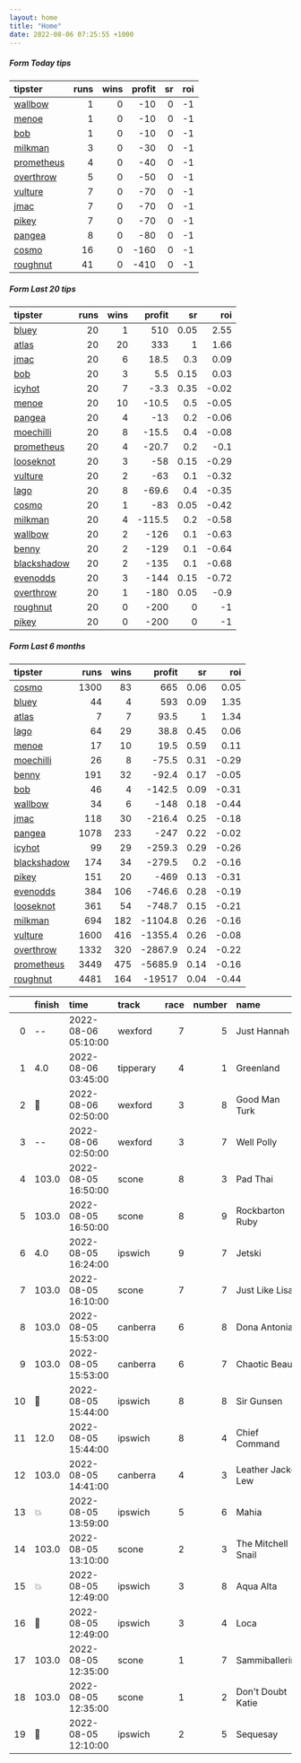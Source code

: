 ```yaml
---   
layout: home  
title: "Home"   
date: 2022-08-06 07:25:55 +1000  
---   
```



##### Form Today tips   

| tipster                                                       |   runs |   wins |   profit |   sr |   roi |
|:--------------------------------------------------------------|-------:|-------:|---------:|-----:|------:|
| [wallbow](https://mrwayneo.github.io/tips/wallbow.html)       |      1 |      0 |      -10 |    0 |    -1 |
| [menoe](https://mrwayneo.github.io/tips/menoe.html)           |      1 |      0 |      -10 |    0 |    -1 |
| [bob](https://mrwayneo.github.io/tips/bob.html)               |      1 |      0 |      -10 |    0 |    -1 |
| [milkman](https://mrwayneo.github.io/tips/milkman.html)       |      3 |      0 |      -30 |    0 |    -1 |
| [prometheus](https://mrwayneo.github.io/tips/prometheus.html) |      4 |      0 |      -40 |    0 |    -1 |
| [overthrow](https://mrwayneo.github.io/tips/overthrow.html)   |      5 |      0 |      -50 |    0 |    -1 |
| [vulture](https://mrwayneo.github.io/tips/vulture.html)       |      7 |      0 |      -70 |    0 |    -1 |
| [jmac](https://mrwayneo.github.io/tips/jmac.html)             |      7 |      0 |      -70 |    0 |    -1 |
| [pikey](https://mrwayneo.github.io/tips/pikey.html)           |      7 |      0 |      -70 |    0 |    -1 |
| [pangea](https://mrwayneo.github.io/tips/pangea.html)         |      8 |      0 |      -80 |    0 |    -1 |
| [cosmo](https://mrwayneo.github.io/tips/cosmo.html)           |     16 |      0 |     -160 |    0 |    -1 |
| [roughnut](https://mrwayneo.github.io/tips/roughnut.html)     |     41 |      0 |     -410 |    0 |    -1 |

##### Form Last 20 tips   

| tipster                                                         |   runs |   wins |   profit |   sr |   roi |
|:----------------------------------------------------------------|-------:|-------:|---------:|-----:|------:|
| [bluey](https://mrwayneo.github.io/tips/bluey.html)             |     20 |      1 |    510   | 0.05 |  2.55 |
| [atlas](https://mrwayneo.github.io/tips/atlas.html)             |     20 |     20 |    333   | 1    |  1.66 |
| [jmac](https://mrwayneo.github.io/tips/jmac.html)               |     20 |      6 |     18.5 | 0.3  |  0.09 |
| [bob](https://mrwayneo.github.io/tips/bob.html)                 |     20 |      3 |      5.5 | 0.15 |  0.03 |
| [icyhot](https://mrwayneo.github.io/tips/icyhot.html)           |     20 |      7 |     -3.3 | 0.35 | -0.02 |
| [menoe](https://mrwayneo.github.io/tips/menoe.html)             |     20 |     10 |    -10.5 | 0.5  | -0.05 |
| [pangea](https://mrwayneo.github.io/tips/pangea.html)           |     20 |      4 |    -13   | 0.2  | -0.06 |
| [moechilli](https://mrwayneo.github.io/tips/moechilli.html)     |     20 |      8 |    -15.5 | 0.4  | -0.08 |
| [prometheus](https://mrwayneo.github.io/tips/prometheus.html)   |     20 |      4 |    -20.7 | 0.2  | -0.1  |
| [looseknot](https://mrwayneo.github.io/tips/looseknot.html)     |     20 |      3 |    -58   | 0.15 | -0.29 |
| [vulture](https://mrwayneo.github.io/tips/vulture.html)         |     20 |      2 |    -63   | 0.1  | -0.32 |
| [lago](https://mrwayneo.github.io/tips/lago.html)               |     20 |      8 |    -69.6 | 0.4  | -0.35 |
| [cosmo](https://mrwayneo.github.io/tips/cosmo.html)             |     20 |      1 |    -83   | 0.05 | -0.42 |
| [milkman](https://mrwayneo.github.io/tips/milkman.html)         |     20 |      4 |   -115.5 | 0.2  | -0.58 |
| [wallbow](https://mrwayneo.github.io/tips/wallbow.html)         |     20 |      2 |   -126   | 0.1  | -0.63 |
| [benny](https://mrwayneo.github.io/tips/benny.html)             |     20 |      2 |   -129   | 0.1  | -0.64 |
| [blackshadow](https://mrwayneo.github.io/tips/blackshadow.html) |     20 |      2 |   -135   | 0.1  | -0.68 |
| [evenodds](https://mrwayneo.github.io/tips/evenodds.html)       |     20 |      3 |   -144   | 0.15 | -0.72 |
| [overthrow](https://mrwayneo.github.io/tips/overthrow.html)     |     20 |      1 |   -180   | 0.05 | -0.9  |
| [roughnut](https://mrwayneo.github.io/tips/roughnut.html)       |     20 |      0 |   -200   | 0    | -1    |
| [pikey](https://mrwayneo.github.io/tips/pikey.html)             |     20 |      0 |   -200   | 0    | -1    |

##### Form Last 6 months   

| tipster                                                         |   runs |   wins |   profit |   sr |   roi |
|:----------------------------------------------------------------|-------:|-------:|---------:|-----:|------:|
| [cosmo](https://mrwayneo.github.io/tips/cosmo.html)             |   1300 |     83 |    665   | 0.06 |  0.05 |
| [bluey](https://mrwayneo.github.io/tips/bluey.html)             |     44 |      4 |    593   | 0.09 |  1.35 |
| [atlas](https://mrwayneo.github.io/tips/atlas.html)             |      7 |      7 |     93.5 | 1    |  1.34 |
| [lago](https://mrwayneo.github.io/tips/lago.html)               |     64 |     29 |     38.8 | 0.45 |  0.06 |
| [menoe](https://mrwayneo.github.io/tips/menoe.html)             |     17 |     10 |     19.5 | 0.59 |  0.11 |
| [moechilli](https://mrwayneo.github.io/tips/moechilli.html)     |     26 |      8 |    -75.5 | 0.31 | -0.29 |
| [benny](https://mrwayneo.github.io/tips/benny.html)             |    191 |     32 |    -92.4 | 0.17 | -0.05 |
| [bob](https://mrwayneo.github.io/tips/bob.html)                 |     46 |      4 |   -142.5 | 0.09 | -0.31 |
| [wallbow](https://mrwayneo.github.io/tips/wallbow.html)         |     34 |      6 |   -148   | 0.18 | -0.44 |
| [jmac](https://mrwayneo.github.io/tips/jmac.html)               |    118 |     30 |   -216.4 | 0.25 | -0.18 |
| [pangea](https://mrwayneo.github.io/tips/pangea.html)           |   1078 |    233 |   -247   | 0.22 | -0.02 |
| [icyhot](https://mrwayneo.github.io/tips/icyhot.html)           |     99 |     29 |   -259.3 | 0.29 | -0.26 |
| [blackshadow](https://mrwayneo.github.io/tips/blackshadow.html) |    174 |     34 |   -279.5 | 0.2  | -0.16 |
| [pikey](https://mrwayneo.github.io/tips/pikey.html)             |    151 |     20 |   -469   | 0.13 | -0.31 |
| [evenodds](https://mrwayneo.github.io/tips/evenodds.html)       |    384 |    106 |   -746.6 | 0.28 | -0.19 |
| [looseknot](https://mrwayneo.github.io/tips/looseknot.html)     |    361 |     54 |   -748.7 | 0.15 | -0.21 |
| [milkman](https://mrwayneo.github.io/tips/milkman.html)         |    694 |    182 |  -1104.8 | 0.26 | -0.16 |
| [vulture](https://mrwayneo.github.io/tips/vulture.html)         |   1600 |    416 |  -1355.4 | 0.26 | -0.08 |
| [overthrow](https://mrwayneo.github.io/tips/overthrow.html)     |   1332 |    320 |  -2867.9 | 0.24 | -0.22 |
| [prometheus](https://mrwayneo.github.io/tips/prometheus.html)   |   3449 |    475 |  -5685.9 | 0.14 | -0.16 |
| [roughnut](https://mrwayneo.github.io/tips/roughnut.html)       |   4481 |    164 | -19517   | 0.04 | -0.44 |

|    | finish            | time                | track     |   race |   number | name               |   odds | tipster              |
|---:|:------------------|:--------------------|:----------|-------:|---------:|:-------------------|-------:|:---------------------|
|  0 | --                | 2022-08-06 05:10:00 | wexford   |      7 |        5 | Just Hannah        |   0    | milkman              |
|  1 | 4.0               | 2022-08-06 03:45:00 | tipperary |      4 |        1 | Greenland          |   0    | vulture              |
|  2 | :2nd_place_medal: | 2022-08-06 02:50:00 | wexford   |      3 |        8 | Good Man Turk      |   9    | looseknot            |
|  3 | --                | 2022-08-06 02:50:00 | wexford   |      3 |        7 | Well Polly         |   4.8  | looseknot            |
|  4 | 103.0             | 2022-08-05 16:50:00 | scone     |      8 |        3 | Pad Thai           |   6.5  | evenodds,blackshadow |
|  5 | 103.0             | 2022-08-05 16:50:00 | scone     |      8 |        9 | Rockbarton Ruby    |   5    | pangea               |
|  6 | 4.0               | 2022-08-05 16:24:00 | ipswich   |      9 |        7 | Jetski             |   0    | pangea               |
|  7 | 103.0             | 2022-08-05 16:10:00 | scone     |      7 |        7 | Just Like Lisa     |   4.33 | pangea               |
|  8 | 103.0             | 2022-08-05 15:53:00 | canberra  |      6 |        8 | Dona Antonia       |   6    | overthrow            |
|  9 | 103.0             | 2022-08-05 15:53:00 | canberra  |      6 |        7 | Chaotic Beauty     |   0    | overthrow            |
| 10 | :3rd_place_medal: | 2022-08-05 15:44:00 | ipswich   |      8 |        8 | Sir Gunsen         |   5    | evenodds,overthrow   |
| 11 | 12.0              | 2022-08-05 15:44:00 | ipswich   |      8 |        4 | Chief Command      |  31    | pangea,bluey         |
| 12 | 103.0             | 2022-08-05 14:41:00 | canberra  |      4 |        3 | Leather Jacket Lew |   7    | overthrow            |
| 13 | :boom:            | 2022-08-05 13:59:00 | ipswich   |      5 |        6 | Mahia              |   3.3  | pangea               |
| 14 | 103.0             | 2022-08-05 13:10:00 | scone     |      2 |        3 | The Mitchell Snail |   4.4  | milkman              |
| 15 | :boom:            | 2022-08-05 12:49:00 | ipswich   |      3 |        8 | Aqua Alta          |   2.2  | milkman              |
| 16 | :3rd_place_medal: | 2022-08-05 12:49:00 | ipswich   |      3 |        4 | Loca               |   4.5  | pangea,looseknot     |
| 17 | 103.0             | 2022-08-05 12:35:00 | scone     |      1 |        7 | Sammiballerina     |   3.3  | milkman              |
| 18 | 103.0             | 2022-08-05 12:35:00 | scone     |      1 |        2 | Don't Doubt Katie  |   3.4  | evenodds,overthrow   |
| 19 | :3rd_place_medal: | 2022-08-05 12:10:00 | ipswich   |      2 |        5 | Sequesay           |   1.9  | pangea               |